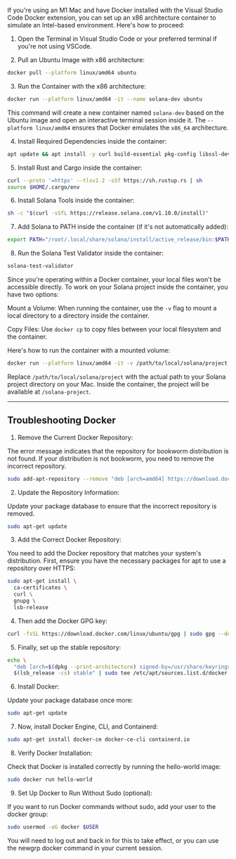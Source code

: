 If you're using an M1 Mac and have Docker installed with the Visual Studio Code Docker extension, you can set up an x86 architecture container to simulate an Intel-based environment. Here's how to proceed:

1. Open the Terminal in Visual Studio Code or your preferred terminal if you're not using VSCode.

2. Pull an Ubuntu Image with x86 architecture:

```sh
docker pull --platform linux/amd64 ubuntu
```
3. Run the Container with the x86 architecture:

```sh
docker run --platform linux/amd64 -it --name solana-dev ubuntu
```
This command will create a new container named `solana-dev` based on the Ubuntu image and open an interactive terminal session inside it. The `--platform linux/amd64` ensures that Docker emulates the `x86_64` architecture.

4. Install Required Dependencies inside the container:

```sh
apt update && apt install -y curl build-essential pkg-config libssl-dev libudev-dev
```
5. Install Rust and Cargo inside the container:

```sh
curl --proto '=https' --tlsv1.2 -sSf https://sh.rustup.rs | sh
source $HOME/.cargo/env
```
6. Install Solana Tools inside the container:

```sh
sh -c "$(curl -sSfL https://release.solana.com/v1.10.0/install)"
```
7. Add Solana to PATH inside the container (if it's not automatically added):

```sh
export PATH="/root/.local/share/solana/install/active_release/bin:$PATH"
```
8. Run the Solana Test Validator inside the container:

```sh
solana-test-validator
```
Since you're operating within a Docker container, your local files won't be accessible directly. To work on your Solana project inside the container, you have two options:

Mount a Volume: When running the container, use the `-v` flag to mount a local directory to a directory inside the container.

Copy Files: Use `docker cp` to copy files between your local filesystem and the container.

Here's how to run the container with a mounted volume:

```sh
docker run --platform linux/amd64 -it -v /path/to/local/solana/project:/solana-project --name solana-dev ubuntu
```
Replace `/path/to/local/solana/project` with the actual path to your Solana project directory on your Mac. Inside the container, the project will be available at `/solana-project`.

---

## Troubleshooting Docker

1. Remove the Current Docker Repository:

The error message indicates that the repository for bookworm distribution is not found. If your distribution is not bookworm, you need to remove the incorrect repository.

```bash
sudo add-apt-repository --remove "deb [arch=amd64] https://download.docker.com/linux/ubuntu $(lsb_release -cs) stable"
```

2. Update the Repository Information:

Update your package database to ensure that the incorrect repository is removed.

```bash
sudo apt-get update
```

3. Add the Correct Docker Repository:

You need to add the Docker repository that matches your system's distribution. First, ensure you have the necessary packages for apt to use a repository over HTTPS:

```bash
sudo apt-get install \
  ca-certificates \
  curl \
  gnupg \
  lsb-release
```

4. Then add the Docker GPG key:

```bash
curl -fsSL https://download.docker.com/linux/ubuntu/gpg | sudo gpg --dearmor -o /usr/share/keyrings/docker-archive-keyring.gpg
```

5. Finally, set up the stable repository:

```bash
echo \
  "deb [arch=$(dpkg --print-architecture) signed-by=/usr/share/keyrings/docker-archive-keyring.gpg] https://download.docker.com/linux/ubuntu \
  $(lsb_release -cs) stable" | sudo tee /etc/apt/sources.list.d/docker.list > /dev/null
```

6. Install Docker:

Update your package database once more:

```bash
sudo apt-get update
```

7. Now, install Docker Engine, CLI, and Containerd:

```bash
sudo apt-get install docker-ce docker-ce-cli containerd.io
```

8. Verify Docker Installation:

Check that Docker is installed correctly by running the hello-world image:

```bash
sudo docker run hello-world
```

9. Set Up Docker to Run Without Sudo (optional):

If you want to run Docker commands without sudo, add your user to the docker group:

```bash
sudo usermod -aG docker $USER
```

You will need to log out and back in for this to take effect, or you can use the newgrp docker command in your current session.
